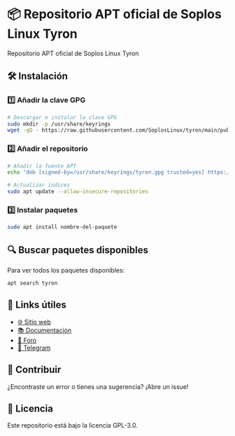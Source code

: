 # 📦 Repositorio APT oficial de Soplos Linux Tyron

Repositorio APT oficial de Soplos Linux Tyron

## 🛠️ Instalación

### 1️⃣ Añadir la clave GPG
```bash
# Descargar e instalar la clave GPG
sudo mkdir -p /usr/share/keyrings
wget -qO - https://raw.githubusercontent.com/SoplosLinux/tyron/main/public.key | sudo gpg --dearmor -o /usr/share/keyrings/tyron.gpg
```

### 2️⃣ Añadir el repositorio

```bash
# Añadir la fuente APT
echo "deb [signed-by=/usr/share/keyrings/tyron.gpg trusted=yes] https://github.com/SoplosLinux/tyron/raw/refs/heads/main/ stable main" | sudo tee /etc/apt/sources.list.d/tyron.list

# Actualizar índices
sudo apt update --allow-insecure-repositories
```

### 3️⃣ Instalar paquetes

```bash
sudo apt install nombre-del-paquete
```

## 🔍 Buscar paquetes disponibles
Para ver todos los paquetes disponibles:

```bash
apt search tyron
```

## 🔗 Links útiles

- [🌐 Sitio web](https://soploslinux.com/)
- [📚 Documentación](https://soploslinux.com/tyron)
- [💬 Foro](https://soploslinux.com/foros)
- [📱 Telegram](https://t.me/+GnlviUOh1rdhM2M0)

## 🤝 Contribuir
¿Encontraste un error o tienes una sugerencia? ¡Abre un issue!

## 📝 Licencia
Este repositorio está bajo la licencia GPL-3.0.